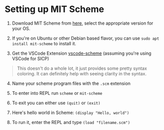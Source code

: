 # Setting up MIT Scheme

1. Download MIT Scheme from [here](https://groups.csail.mit.edu/mac/ftpdir/mit-scheme/), select the appropriate version for your OS.

2. If you're on Ubuntu or other Debian based flavor, you can use `sudo apt install mit-scheme` to install it.

3. Get the VSCode Extension [vscode-scheme](https://marketplace.visualstudio.com/items?itemName=sjhuangx.vscode-scheme) (assuming you're using VSCode for SICP)
  > This doesn't do a whole lot, it just provides some pretty syntax coloring. It can definitely help with seeing clarity in the syntax.

4. Name your scheme program files with the `.scm` extension

5. To enter into REPL run `scheme` or `mit-scheme`

6. To exit you can either use `(quit)` or `(exit)`

7. Here's hello world in Scheme: `(display "Hello, world")`

8. To run it, enter the REPL and type `(load "filename.scm")`
